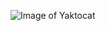 ![Image of Yaktocat](https://pyxis.nymag.com/v1/imgs/cd8/804/e0f612fa12d17e68e3d68ccf55f93cac4f-06-rick-morty.jpg)
